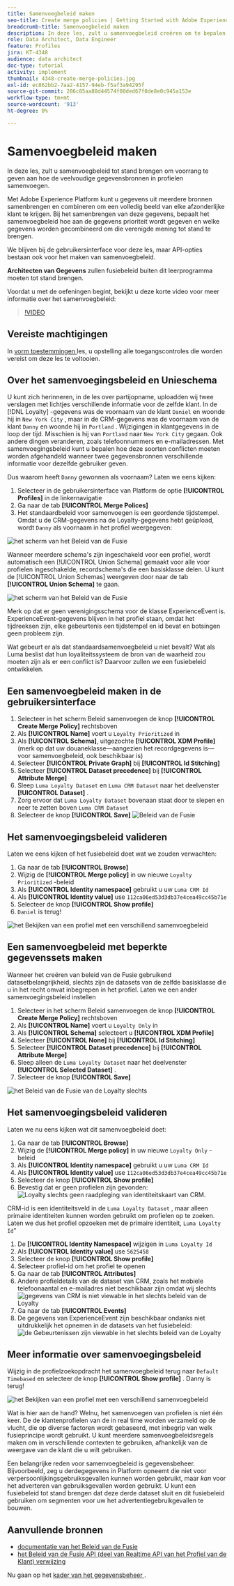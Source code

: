 ```yaml
---
title: Samenvoegbeleid maken
seo-title: Create merge policies | Getting Started with Adobe Experience Platform for Data Architects and Data Engineers
breadcrumb-title: Samenvoegbeleid maken
description: In deze les, zult u samenvoegbeleid creëren om te bepalen hoe de gegevens in profielen samenvoegen.
role: Data Architect, Data Engineer
feature: Profiles
jira: KT-4348
audience: data architect
doc-type: tutorial
activity: implement
thumbnail: 4348-create-merge-policies.jpg
exl-id: ec862bb2-7aa2-4157-94eb-f5af3a94295f
source-git-commit: 286c85aa88d44574f00ded67f0de8e0c945a153e
workflow-type: tm+mt
source-wordcount: '913'
ht-degree: 0%

---
```


# Samenvoegbeleid maken

<!--20 min-->

In deze les, zult u samenvoegbeleid tot stand brengen om voorrang te geven aan hoe de veelvoudige gegevensbronnen in profielen samenvoegen.

Met Adobe Experience Platform kunt u gegevens uit meerdere bronnen samenbrengen en combineren om een volledig beeld van elke afzonderlijke klant te krijgen. Bij het samenbrengen van deze gegevens, bepaalt het samenvoegbeleid hoe aan de gegevens prioriteit wordt gegeven en welke gegevens worden gecombineerd om die verenigde mening tot stand te brengen.

We blijven bij de gebruikersinterface voor deze les, maar API-opties bestaan ook voor het maken van samenvoegbeleid.

**Architecten van Gegevens** zullen fusiebeleid buiten dit leerprogramma moeten tot stand brengen.

Voordat u met de oefeningen begint, bekijkt u deze korte video voor meer informatie over het samenvoegbeleid:
>[!VIDEO](https://video.tv.adobe.com/v/330433?learn=on&enablevpops)

## Vereiste machtigingen

In [ vorm toestemmingen ](configure-permissions.md) les, u opstelling alle toegangscontroles die worden vereist om deze les te voltooien.

<!--* Permission items **[!UICONTROL Profile Management]** > **[!UICONTROL View Merge Policies]** and **[!UICONTROL Manage Merge Policies]**
* Permission item **[!UICONTROL Profile Management]** > **[!UICONTROL View Profiles]** and **[!UICONTROL Manage Profiles]**
* Permission item **[!UICONTROL Sandboxes]** > `Luma Tutorial`
* User-role access to the `Luma Tutorial Platform` product profile
-->

## Over het samenvoegingsbeleid en Unieschema

U kunt zich herinneren, in de les over partijopname, uploadden wij twee verslagen met lichtjes verschillende informatie voor de zelfde klant. In de [!DNL Loyalty] -gegevens was de voornaam van de klant `Daniel` en woonde hij in `New York City` , maar in de CRM-gegevens was de voornaam van de klant `Danny` en woonde hij in `Portland` . Wijzigingen in klantgegevens in de loop der tijd. Misschien is hij van `Portland` naar `New York City` gegaan. Ook andere dingen veranderen, zoals telefoonnummers en e-mailadressen. Met samenvoegingsbeleid kunt u bepalen hoe deze soorten conflicten moeten worden afgehandeld wanneer twee gegevensbronnen verschillende informatie voor dezelfde gebruiker geven.

Dus waarom heeft `Danny` gewonnen als voornaam? Laten we eens kijken:

1. Selecteer in de gebruikersinterface van Platform de optie **[!UICONTROL Profiles]** in de linkernavigatie
1. Ga naar de tab **[!UICONTROL Merge Polices]**
1. Het standaardbeleid voor samenvoegen is een geordende tijdstempel. Omdat u de CRM-gegevens na de Loyalty-gegevens hebt geüpload, wordt `Danny` als voornaam in het profiel weergegeven:

![ het scherm van het Beleid van de Fusie ](assets/mergepolicies-default.png)

Wanneer meerdere schema&#39;s zijn ingeschakeld voor een profiel, wordt automatisch een [!UICONTROL Union Schema] gemaakt voor alle voor profielen ingeschakelde, recordschema&#39;s die een basisklasse delen. U kunt de [!UICONTROL Union Schemas] weergeven door naar de tab **[!UICONTROL Union Schema]** te gaan.

![ het scherm van het Beleid van de Fusie ](assets/mergepolicies-unionSchema.png)

Merk op dat er geen verenigingsschema voor de klasse ExperienceEvent is. ExperienceEvent-gegevens blijven in het profiel staan, omdat het tijdreeksen zijn, elke gebeurtenis een tijdstempel en id bevat en botsingen geen probleem zijn.

Wat gebeurt er als dat standaardsamenvoegbeleid u niet bevalt? Wat als Luma beslist dat hun loyaliteitssysteem de bron van de waarheid zou moeten zijn als er een conflict is? Daarvoor zullen we een fusiebeleid ontwikkelen.

## Een samenvoegbeleid maken in de gebruikersinterface

1. Selecteer in het scherm Beleid samenvoegen de knop **[!UICONTROL Create Merge Policy]** rechtsboven
1. Als **[!UICONTROL Name]** voert u `Loyalty Prioritized` in
1. Als **[!UICONTROL Schema]**, uitgezochte **[!UICONTROL XDM Profile]** (merk op dat uw douaneklasse—aangezien het recordgegevens is—voor samenvoegbeleid, ook beschikbaar is)
1. Selecteer **[!UICONTROL Private Graph]** bij **[!UICONTROL Id Stitching]**
1. Selecteer **[!UICONTROL Dataset precedence]** bij **[!UICONTROL Attribute Merge]**
1. Sleep `Luma Loyalty Dataset` en `Luma CRM Dataset` naar het deelvenster **[!UICONTROL Dataset]** .
1. Zorg ervoor dat `Luma Loyalty Dataset` bovenaan staat door te slepen en neer te zetten boven `Luma CRM Dataset`
1. Selecteer de knop **[!UICONTROL Save]**
   <!--do i need to explain Private Graph? Is that GA?-->
   ![ Beleid van de Fusie ](assets/mergepolicies-newPolicy.png)

## Het samenvoegingsbeleid valideren

Laten we eens kijken of het fusiebeleid doet wat we zouden verwachten:

1. Ga naar de tab **[!UICONTROL Browse]**
1. Wijzig de **[!UICONTROL Merge policy]** in uw nieuwe `Loyalty Prioritized` -beleid
1. Als **[!UICONTROL Identity namespace]** gebruikt u uw `Luma CRM Id`
1. Als **[!UICONTROL Identity value]** use `112ca06ed53d3db37e4cea49cc45b71e`
1. Selecteer de knop **[!UICONTROL Show profile]**
1. `Daniel` is terug!

![ het Bekijken van een profiel met een verschillend samenvoegbeleid ](assets/mergepolicies-lookupProfileWithMergePolicy.png)

## Een samenvoegbeleid met beperkte gegevenssets maken

Wanneer het creëren van beleid van de Fusie gebruikend datasetbelangrijkheid, slechts zijn de datasets van de zelfde basisklasse die u in het recht omvat inbegrepen in het profiel. Laten we een ander samenvoegingsbeleid instellen

1. Selecteer in het scherm Beleid samenvoegen de knop **[!UICONTROL Create Merge Policy]** rechtsboven
1. Als **[!UICONTROL Name]** voert u `Loyalty Only` in
1. Als **[!UICONTROL Schema]** selecteert u **[!UICONTROL XDM Profile]**
1. Selecteer **[!UICONTROL None]** bij **[!UICONTROL Id Stitching]**
1. Selecteer **[!UICONTROL Dataset precedence]** bij **[!UICONTROL Attribute Merge]**
1. Sleep alleen de `Luma Loyalty Dataset` naar het deelvenster **[!UICONTROL Selected Dataset]** .
1. Selecteer de knop **[!UICONTROL Save]**

![ het Beleid van de Fusie van de Loyalty slechts ](assets/mergepolicies-loyaltyOnly.png)

## Het samenvoegingsbeleid valideren

Laten we nu eens kijken wat dit samenvoegbeleid doet:

1. Ga naar de tab **[!UICONTROL Browse]**
1. Wijzig de **[!UICONTROL Merge policy]** in uw nieuwe `Loyalty Only` -beleid
1. Als **[!UICONTROL Identity namespace]** gebruikt u uw `Luma CRM Id`
1. Als **[!UICONTROL Identity value]** use `112ca06ed53d3db37e4cea49cc45b71e`
1. Selecteer de knop **[!UICONTROL Show profile]**
1. Bevestig dat er geen profielen zijn gevonden:
   ![ Loyalty slechts geen raadpleging van identiteitskaart van CRM.](assets/mergepolicies-loyaltyOnly-noCrmLookup.png)

CRM-id is een identiteitsveld in de `Luma Loyalty Dataset` , maar alleen primaire identiteiten kunnen worden gebruikt om profielen op te zoeken. Laten we dus het profiel opzoeken met de primaire identiteit, `Luma Loyalty Id`&quot;

1. De **[!UICONTROL Identity Namespace]** wijzigen in `Luma Loyalty Id`
1. Als **[!UICONTROL Identity value]** use `5625458`
1. Selecteer de knop **[!UICONTROL Show profile]**
1. Selecteer profiel-id om het profiel te openen
1. Ga naar de tab **[!UICONTROL Attributes]**
1. Andere profieldetails van de dataset van CRM, zoals het mobiele telefoonaantal en e-mailadres niet beschikbaar zijn omdat wij slechts
   ![ gegevens van CRM is niet viewable in het slechts beleid van de Loyalty ](assets/mergepolicies-loyaltyOnly-attributes.png)
1. Ga naar de tab **[!UICONTROL Events]**
1. De gegevens van ExperienceEvent zijn beschikbaar ondanks niet uitdrukkelijk het opnemen in de datasets van het fusiebeleid:
   ![ de Gebeurtenissen zijn viewable in het slechts beleid van de Loyalty ](assets/mergepolicies-loyaltyOnly-events.png)

## Meer informatie over samenvoegingsbeleid

Wijzig in de profielzoekopdracht het samenvoegbeleid terug naar `Default Timebased` en selecteer de knop **[!UICONTROL Show profile]** . Danny is terug!

![ het Bekijken van een profiel met een verschillend samenvoegbeleid ](assets/mergepolicies-backToDanny.png)

Wat is hier aan de hand? Welnu, het samenvoegen van profielen is niet één keer. De de klantenprofielen van de in real time worden verzameld op de vlucht, die op diverse factoren wordt gebaseerd, met inbegrip van welk fusieprincipe wordt gebruikt. U kunt meerdere samenvoegbeleidsregels maken om in verschillende contexten te gebruiken, afhankelijk van de weergave van de klant die u wilt gebruiken.

Een belangrijke reden voor samenvoegbeleid is gegevensbeheer. Bijvoorbeeld, zeg u derdegegevens in Platform opneemt die niet voor verpersoonlijkingsgebruiksgevallen kunnen worden gebruikt, maar _kan_ voor het adverteren van gebruiksgevallen worden gebruikt. U kunt een fusiebeleid tot stand brengen dat deze derde dataset sluit en dit fusiebeleid gebruiken om segmenten voor uw het advertentiegebruikgevallen te bouwen.

## Aanvullende bronnen

* [ documentatie van het Beleid van de Fusie ](https://experienceleague.adobe.com/docs/experience-platform/profile/merge-policies/overview.html?lang=nl-NL)
* [ het Beleid van de Fusie API (deel van Realtime API van het Profiel van de Klant) verwijzing ](https://www.adobe.io/experience-platform-apis/references/profile/#tag/Merge-policies)

Nu gaan op het [ kader van het gegevensbeheer ](apply-data-governance-framework.md).

